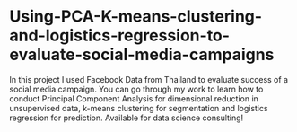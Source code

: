 # Using-PCA-K-means-clustering-and-logistics-regression-to-evaluate-social-media-campaigns
In this project I used Facebook Data from Thailand to evaluate success of a social media campaign. You can go through my work to learn how to conduct Principal Component Analysis for dimensional reduction in unsupervised data, k-means clustering for segmentation and logistics regression for prediction. Available for data science consulting!
